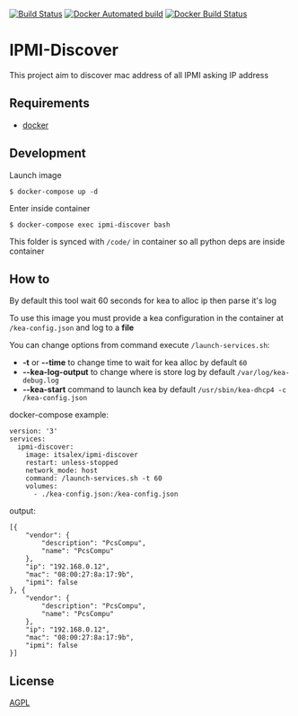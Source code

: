 [![Build Status](https://travis-ci.org/Its-Alex/ipmi-discover.svg?branch=master)](https://travis-ci.org/Its-Alex/ipmi-discover)
[![Docker Automated build](https://img.shields.io/docker/automated/itsalex/ipmi-discover.svg)](https://hub.docker.com/r/itsalex/ipmi-discover/)
[![Docker Build Status](https://img.shields.io/docker/build/itsalex/ipmi-discover.svg)](https://hub.docker.com/r/itsalex/ipmi-discover/)

# IPMI-Discover

This project aim to discover mac address of all IPMI asking IP address

## Requirements

* [docker](https://www.docker.com/)

## Development

Launch image

```
$ docker-compose up -d
```

Enter inside container

```
$ docker-compose exec ipmi-discover bash
```

This folder is synced with `/code/` in container so all python deps are inside
container

## How to

By default this tool wait 60 seconds for kea to alloc ip then parse it's log

To use this image you must provide a kea configuration in the container at
`/kea-config.json` and log to a **file**

You can change options from command execute `/launch-services.sh`:
* **-t** or **--time** to change time to wait for kea alloc by default `60`
* **--kea-log-output** to change where is store log by default `/var/log/kea-debug.log`
* **--kea-start** command to launch kea by default `/usr/sbin/kea-dhcp4 -c /kea-config.json`

docker-compose example:

```
version: '3'
services:
  ipmi-discover:
    image: itsalex/ipmi-discover
    restart: unless-stopped
    network_mode: host
    command: /launch-services.sh -t 60
    volumes:
      - ./kea-config.json:/kea-config.json
```

output:

```json5
[{
	"vendor": {
		"description": "PcsCompu",
		"name": "PcsCompu"
	},
	"ip": "192.168.0.12",
	"mac": "08:00:27:8a:17:9b",
	"ipmi": false
}, {
	"vendor": {
		"description": "PcsCompu",
		"name": "PcsCompu"
	},
	"ip": "192.168.0.12",
	"mac": "08:00:27:8a:17:9b",
	"ipmi": false
}]
```

## License
[AGPL](https://en.wikipedia.org/wiki/Affero_General_Public_License)
